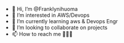 - 👋 Hi, I’m @Franklynihuoma
- 👀 I’m interested in AWS/Devops
- 🌱 I’m currently learning aws & Devops Engr
- 💞️ I’m looking to collaborate on projects 
- 📫 How to reach me 🤷🏻‍♂️ 

<!---
Franklynihuoma/Franklynihuoma is a ✨ special ✨ repository because its `README.md` (this file) appears on your GitHub profile.
You can click the Preview link to take a look at your changes.
--->
